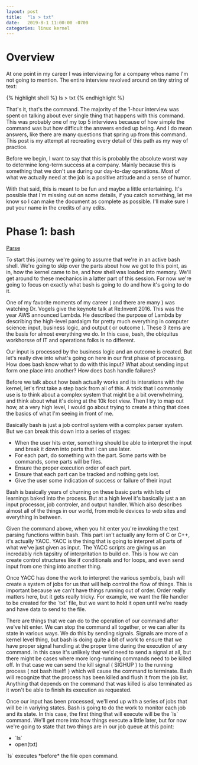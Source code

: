 ```yaml
---
layout: post
title:  "ls > txt"
date:   2019-8-1 11:00:00 -0700
categories: linux kernel
---
```

<h1>Overview</h1>

<p>
At one point in my career I was interviewing for a company whos name I'm not going to mention.  The entire interview
revolved around on tiny string of text:
</p>

{% highlight shell %}
ls > txt
{% endhighlight %}

<p>
That's it, that's the command.  The majority of the 1-hour interview was spent on talking about ever single thing
that happens with this command.  This was probably one of my top 5 interviews because of how simple the command was
but how difficult the answers ended up being.  And I do mean answers, like there are many questions that spring
up from this command.  This post is my attempt at recreating every detail of this path as my way of practice.
</p>

<p>
Before we begin, I want to say that this is probably the absolute worst way to determine long-term success at a company.
Mainly because this is something that we don't use during our day-to-day operations.  Most of what we actually need
at the job is a positive attitude and a sense of humor.
</p>

<p>
With that said, this is meant to be fun and maybe a little entertaining.  It's possible that I'm missing out on some
details, if you catch something, let me know so I can make the document as complete as possible.  I'll make sure I 
put your name in the credits of any edits.
</p>

<h1>Phase 1: bash</h1>

<a href="http://git.savannah.gnu.org/cgit/bash.git/tree/parse.y">Parse</a>

<p>
To start this journey we're going to assume that we're in an active bash shell.  We're going to skip over the parts
about how we got to this point, as in, how the kernel came to be, and how shell was loaded into memory.  We'll get
around to these mechanics in a latter part of this session.  For now we're going to focus on exactly what bash is going
to do and how it's going to do it.
</p>

<p>
One of my favorite moments of my career ( and there are many ) was watching Dr. Vogels give the keynote talk at Re:Invent
2016.  This was the year AWS announced Lambda.  He described the purpose of Lambda by describing the high-level pardaigm
for pretty much everything in computer science: input, business logic, and output ( or outcome ).  These 3 items are
the basis for almost everything we do.  In this case, bash, the obiquitus workhorsse of IT and operations folks is no different.
</p>

<p>
Our input is processed by the business logic and an outcome is created.  But let's really dive into what's going on here
in our first phase of processing.  How does bash know what to do with this input?  What about sending input form one
place into another?  How does bash handle failures?
</p>

<p>
Before we talk about how bash actually works and its interations with the kernel, let's first take a step back from all
of this.  A trick that I commonly use is to think about a complex system that might be a bit overwhelming, and think
about what it's doing at the 10k foot view.  Then I try to map out how, at a very high level, I would go about trying
to create a thing that does the basics of what I'm seeing in front of me.
</p>

<p>
Basically bash is just a job control system with a complex parser system.  But we can break this down into a series
of stages:
</p>

<ul>
    <li>When the user hits enter, something should be able to interpret the input and break it down into parts that I can use later.</li>
    <li>For each part, do something with the part.  Some parts with be commands, some parts will be files.</li>
    <li>Ensure the proper execution order of each part.</li>
    <li>Ensure that each part can be tracked and nothing gets lost.</li>
    <li>Give the user some indication of success or failure of their input</li>
</ul>

<p>
Bash is basically years of churning on these basic parts with lots of learnings baked into the process.  But at a high
level it's basically just a an input processor, job controler, and output handler.  Which also describes almost all
of the things in our world, from mobile devices to web sites and everything in between.
</p>

<p>
Given the command above, when you hit enter you're invoking the text parsing functions within bash.  This part isn't actually
any form of C or C++, it's actually YACC.  YACC is the thing that is going to interpret all parts of what we've just given
as input.  The YACC scripts are giving us an incredably rich tapsitry of interpritation to build on.  This is how we can
create control structures like if conditionals and for loops, and even send input from one thing into another thing.
</p>

<p>
Once YACC has done the work to interpret the various symbols, bash will create a system of jobs for us that will help
control the flow of things.  This is important because we can't have things running out of order.  Order really matters
here, but it gets really tricky.  For example, we want the file handler to be created for the `txt` file, but we want
to hold it open until we're ready and have data to send to the file.
</p>

<p>
There are things that we can do to the operation of our command after we've hit enter.  We can stop the command all
together, or we can alter its state in various ways.  We do this by sending signals.  Signals are more of a kernel
level thing, but bash is doing quite a bit of work to ensure that we have proper signal handling at the proper time
during the execution of any command.  In this case it's unlikely that we'd need to send a signal at all, but there
might be cases where more long-running commands need to be killed off.  In that case we can send the kill signal
( SIGHUP ) to the running process ( not bash itself! ) which will cause the command to terminate.  Bash will recognize
that the process has been killed and flush it from the job list.  Anything that depends on the command that was killed
is also terminated as it won't be able to finish its execution as requested.
</p>

<p>
Once our input has been processed, we'll end up with a series of jobs that will be in variying states.  Bash is going
to do the work to monitor each job and its state.  In this case, the first thing that will execute will be the `ls`
command.  We'll get more into how things execute a little later, but for now we're going to state that two things are
in our job queue at this point:
</p>

<ul>
    <li>`ls`</li>
    <li>open(txt)</li>
</ul>

<p>
`ls` executes *before* the file open command.
</p>


